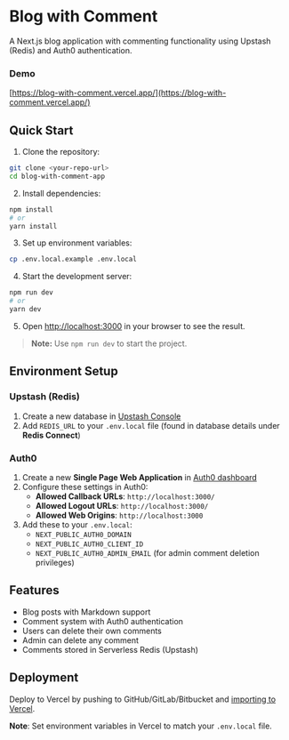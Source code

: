 # Blog with Comment

A Next.js blog application with commenting functionality using Upstash (Redis) and Auth0 authentication.

### Demo

[https://blog-with-comment.vercel.app/](https://blog-with-comment.vercel.app/)

## Quick Start

1. Clone the repository:
```bash
git clone <your-repo-url>
cd blog-with-comment-app
```

2. Install dependencies:
```bash
npm install
# or
yarn install
```

3. Set up environment variables:
```bash
cp .env.local.example .env.local
```

4. Start the development server:
```bash
npm run dev
# or
yarn dev
```

5. Open [http://localhost:3000](http://localhost:3000) in your browser to see the result.

> **Note:** Use `npm run dev` to start the project.

## Environment Setup

### Upstash (Redis)
1. Create a new database in [Upstash Console](https://console.upstash.com/)
2. Add `REDIS_URL` to your `.env.local` file (found in database details under **Redis Connect**)

### Auth0
1. Create a new **Single Page Web Application** in [Auth0 dashboard](https://manage.auth0.com/)
2. Configure these settings in Auth0:
   - **Allowed Callback URLs**: `http://localhost:3000/`
   - **Allowed Logout URLs**: `http://localhost:3000/`
   - **Allowed Web Origins**: `http://localhost:3000`
3. Add these to your `.env.local`:
   - `NEXT_PUBLIC_AUTH0_DOMAIN`
   - `NEXT_PUBLIC_AUTH0_CLIENT_ID`
   - `NEXT_PUBLIC_AUTH0_ADMIN_EMAIL` (for admin comment deletion privileges)

## Features
- Blog posts with Markdown support
- Comment system with Auth0 authentication
- Users can delete their own comments
- Admin can delete any comment
- Comments stored in Serverless Redis (Upstash)

## Deployment
Deploy to Vercel by pushing to GitHub/GitLab/Bitbucket and [importing to Vercel](https://vercel.com/new).

**Note**: Set environment variables in Vercel to match your `.env.local` file.
